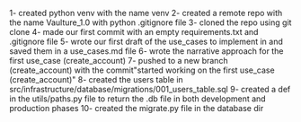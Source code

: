 1- created python venv with the name venv
2- created a remote repo with the name Vaulture_1.0 with python .gitignore file
3- cloned the repo using git clone
4- made our first commit with an empty requirements.txt and .gitignore file
5- wrote our first draft of the use_cases to implement in and saved them in a use_cases.md file
6- wrote the narrative approach for the first use_case (create_account)
7- pushed to a new branch (create_account) with the commit"started working on the first use_case (create_account)"
8- created the users table in src/infrastructure/database/migrations/001_users_table.sql
9- created a def in the utils/paths.py file to return the .db file in both development and production phases
10- created the migrate.py file in the database dir 